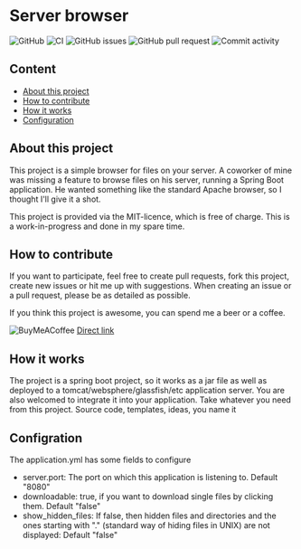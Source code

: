 # Server browser

![GitHub](https://img.shields.io/github/license/Cuupa/server_browser) ![CI](https://github.com/Cuupa/server_browser/workflows/CI/badge.svg) ![GitHub issues](https://img.shields.io/github/issues-raw/Cuupa/server_browser) ![GitHub pull request](https://img.shields.io/github/issues-pr-raw/Cuupa/server_browser) ![Commit activity](https://img.shields.io/github/commit-activity/m/cuupa/server_browser)

## Content

- [About this project](https://github.com/Cuupa/server_browser#about-this-project)
- [How to contribute](https://github.com/Cuupa/server_browser#how-to-contribute)
- [How it works](https://github.com/Cuupa/server_browser#how-it-works)
- [Configuration](https://github.com/Cuupa/server_browser#configuration)

## About this project

This project is a simple browser for files on your server. A coworker of mine was missing a feature to browse files on
his server, running a Spring Boot application. He wanted something like the standard Apache browser, so I thought I'll
give it a shot.

This project is provided via the MIT-licence, which is free of charge. This is a work-in-progress and done in my spare
time.

## How to contribute

If you want to participate, feel free to create pull requests, fork this project, create new issues or hit me up with
suggestions. When creating an issue or a pull request, please be as detailed as possible.

If you think this project is awesome, you can spend me a beer or a coffee.

![BuyMeACoffee](https://img.shields.io/badge/Support%20%20me-Buy%20me%20a%20coffee-success?logo=buymeacoffee&link=https://buymeacoff.ee/Cuupa)
[Direct link](https://buymeacoff.ee/Cuupa)

## How it works

The project is a spring boot project, so it works as a jar file as well as deployed to a tomcat/websphere/glassfish/etc
application server. You are also welcomed to integrate it into your application. Take whatever you need from this
project. Source code, templates, ideas, you name it

## Configration

The application.yml has some fields to configure

- server.port: The port on which this application is listening to. Default "8080"
- downloadable: true, if you want to download single files by clicking them. Default "false"
- show_hidden_files: If false, then hidden files and directories and the ones starting with "." (standard way of hiding
  files in UNIX) are not displayed: Default "false"